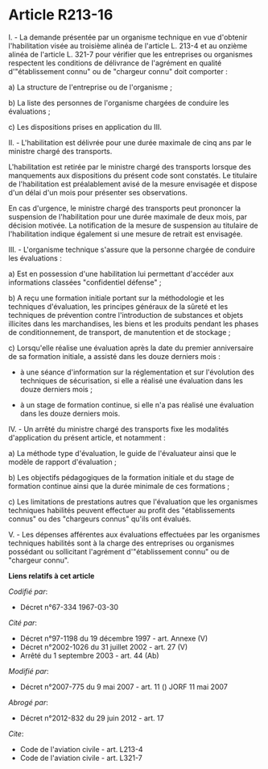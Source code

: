 # Article R213-16

I. - La demande présentée par un organisme technique en vue d'obtenir l'habilitation visée au troisième alinéa de l'article
L. 213-4 et au onzième alinéa de l'article L. 321-7 pour vérifier que les entreprises ou organismes respectent les conditions
de délivrance de l'agrément en qualité d'"établissement connu" ou de "chargeur connu" doit comporter :

a) La structure de l'entreprise ou de l'organisme ;

b) La liste des personnes de l'organisme chargées de conduire les évaluations ;

c) Les dispositions prises en application du III.

II. - L'habilitation est délivrée pour une durée maximale de cinq ans par le ministre chargé des transports.

L'habilitation est retirée par le ministre chargé des transports lorsque des manquements aux dispositions du présent code
sont constatés. Le titulaire de l'habilitation est préalablement avisé de la mesure envisagée et dispose d'un délai d'un mois
pour présenter ses observations.

En cas d'urgence, le ministre chargé des transports peut prononcer la suspension de l'habilitation pour une durée maximale de
deux mois, par décision motivée. La notification de la mesure de suspension au titulaire de l'habilitation indique également
si une mesure de retrait est envisagée.

III. - L'organisme technique s'assure que la personne chargée de conduire les évaluations :

a) Est en possession d'une habilitation lui permettant d'accéder aux informations classées "confidentiel défense" ;

b) A reçu une formation initiale portant sur la méthodologie et les techniques d'évaluation, les principes généraux de la
sûreté et les techniques de prévention contre l'introduction de substances et objets illicites dans les marchandises, les
biens et les produits pendant les phases de conditionnement, de transport, de manutention et de stockage ;

c) Lorsqu'elle réalise une évaluation après la date du premier anniversaire de sa formation initiale, a assisté dans les
douze derniers mois :

- à une séance d'information sur la réglementation et sur l'évolution des techniques de sécurisation, si elle a réalisé une
évaluation dans les douze derniers mois ;

- à un stage de formation continue, si elle n'a pas réalisé une évaluation dans les douze derniers mois.

IV. - Un arrêté du ministre chargé des transports fixe les modalités d'application du présent article, et notamment :

a) La méthode type d'évaluation, le guide de l'évaluateur ainsi que le modèle de rapport d'évaluation ;

b) Les objectifs pédagogiques de la formation initiale et du stage de formation continue ainsi que la durée minimale de ces
formations ;

c) Les limitations de prestations autres que l'évaluation que les organismes techniques habilités peuvent effectuer au profit
des "établissements connus" ou des "chargeurs connus" qu'ils ont évalués.

V. - Les dépenses afférentes aux évaluations effectuées par les organismes techniques habilités sont à la charge des
entreprises ou organismes possédant ou sollicitant l'agrément d'"établissement connu" ou de "chargeur connu".

**Liens relatifs à cet article**

_Codifié par_:

  - Décret n°67-334 1967-03-30

_Cité par_:

  - Décret n°97-1198 du 19 décembre 1997 - art. Annexe (V)
  - Décret n°2002-1026 du 31 juillet 2002 - art. 27 (V)
  - Arrêté du 1 septembre 2003 - art. 44 (Ab)

_Modifié par_:

  - Décret n°2007-775 du 9 mai 2007 - art. 11 () JORF 11 mai 2007

_Abrogé par_:

  - Décret n°2012-832 du 29 juin 2012 - art. 17

_Cite_:

  - Code de l'aviation civile - art. L213-4
  - Code de l'aviation civile - art. L321-7
